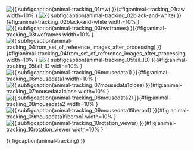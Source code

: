 <!-- MDFIGINCLUDE(animal-tracking) -->
<div id="fig:animal-tracking">

![{{ subfigcaption(animal-tracking_01raw) }}](img/animal-tracking/01raw.jpg){#fig:animal-tracking_01raw width=10% }
![{{ subfigcaption(animal-tracking_02black-and-white) }}](img/animal-tracking/02black-and-white.jpg){#fig:animal-tracking_02black-and-white width=10% }
![{{ subfigcaption(animal-tracking_03twoframes) }}](img/animal-tracking/03twoframes.jpg){#fig:animal-tracking_03twoframes width=10% }
![{{ subfigcaption(animal-tracking_04from_set_of_reference_images_after_processing) }}](img/animal-tracking/04from_set_of_reference_images_after_processing.tif){#fig:animal-tracking_04from_set_of_reference_images_after_processing width=10% }
![{{ subfigcaption(animal-tracking_05tail_ID) }}](img/animal-tracking/05tail_ID.jpg){#fig:animal-tracking_05tail_ID width=10% }
![{{ subfigcaption(animal-tracking_06mousedata1) }}](img/animal-tracking/06mousedata1.jpg){#fig:animal-tracking_06mousedata1 width=10% }
![{{ subfigcaption(animal-tracking_07mousedata1close) }}](img/animal-tracking/07mousedata1close.jpg){#fig:animal-tracking_07mousedata1close width=10% }
![{{ subfigcaption(animal-tracking_08mousedata2) }}](img/animal-tracking/08mousedata2.jpg){#fig:animal-tracking_08mousedata2 width=10% }
![{{ subfigcaption(animal-tracking_09mousedata1fiberon1) }}](img/animal-tracking/09mousedata1fiberon1.jpg){#fig:animal-tracking_09mousedata1fiberon1 width=10% }
![{{ subfigcaption(animal-tracking_10rotation_viewer) }}](img/animal-tracking/10rotation_viewer.tif){#fig:animal-tracking_10rotation_viewer width=10% }

{{ figcaption(animal-tracking) }}
</div>
<!-- /MDFIGINCLUDE(animal-tracking) -->
